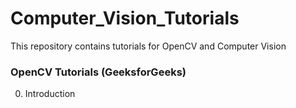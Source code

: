 # Computer_Vision_Tutorials
This repository contains tutorials for OpenCV and Computer Vision

### OpenCV Tutorials (GeeksforGeeks)

00. Introduction
